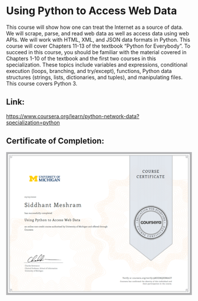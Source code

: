 # Using Python to Access Web Data
This course will show how one can treat the Internet as a source of data.  We will scrape, parse, and read web data as well as access data using web APIs.  We will work with HTML, XML, and JSON data formats in Python.  This course will cover Chapters 11-13 of the textbook “Python for Everybody”. To succeed in this course, you should be familiar with the material covered in Chapters 1-10 of the textbook and the first two courses in this specialization.  These topics include variables and expressions, conditional execution (loops, branching, and try/except), functions, Python data structures (strings, lists, dictionaries, and tuples), and manipulating files.  This course covers Python 3.

## Link:
https://www.coursera.org/learn/python-network-data?specialization=python

## Certificate of Completion:
![Course-3](Course%203_Completion%20Certificate.PNG)
